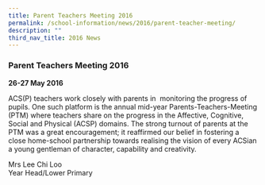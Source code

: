 ```yaml
---
title: Parent Teachers Meeting 2016
permalink: /school-information/news/2016/parent-teacher-meeting/
description: ""
third_nav_title: 2016 News
---
```

### **Parent Teachers Meeting 2016**
**26-27 May 2016** 

ACS(P) teachers work closely with parents in  monitoring the progress of pupils. One such platform is the annual mid-year Parents-Teachers-Meeting (PTM) where teachers share on the progress in the Affective, Cognitive, Social and Physical (ACSP) domains. The strong turnout of parents at the PTM was a great encouragement; it reaffirmed our belief in fostering a close home-school partnership towards realising the vision of every ACSian a young gentleman of character, capability and creativity.

Mrs Lee Chi Loo<br>
Year Head/Lower Primary